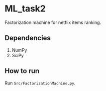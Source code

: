 # ML_task2

Factorization machine for netflix items ranking.

## Dependencies

1. NumPy
2. SciPy

## How to run

Run `Src/FactorizationMachine.py`.
